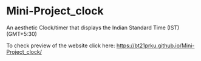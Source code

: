 # Mini-Project_clock
An aesthetic Clock/timer that displays the Indian Standard Time (IST)(GMT+5:30) 

To check preview of the website click here: https://bt21prku.github.io/Mini-Project_clock/
